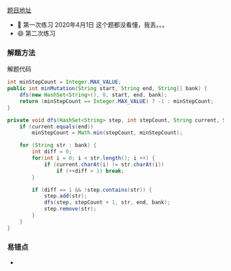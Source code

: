 [题目地址](https://leetcode-cn.com/problems/minimum-genetic-mutation/)



- :slightly_smiling_face: 第一次练习 2020年4月1日 这个题都没看懂，我丢。。。
- :smile: 第二次练习 



### 解题方法



解题代码

```java
int minStepCount = Integer.MAX_VALUE;
public int minMutation(String start, String end, String[] bank) {
    dfs(new HashSet<String>(), 0, start, end, bank);
    return (minStepCount == Integer.MAX_VALUE) ? -1 : minStepCount;
}

private void dfs(HashSet<String> step, int stepCount, String current, String end, String[] bank) {
    if (current.equals(end))
        minStepCount = Math.min(stepCount, minStepCount);

    for (String str : bank) {
        int diff = 0;
        for(int i = 0; i < str.length(); i ++) {
            if (current.charAt(i) != str.charAt(i))
                if (++diff > 1) break;
        }

        if (diff == 1 && !step.contains(str)) {
            step.add(str);
            dfs(step, stepCount + 1, str, end, bank);
            step.remove(str);
        }
    }
}

```



### 易错点

- 
